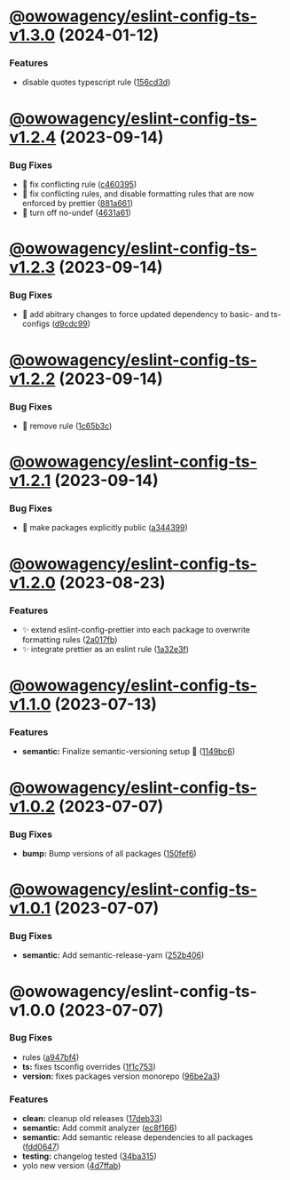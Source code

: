 # [@owowagency/eslint-config-ts-v1.3.0](https://github.com/owowagency/eslint-config/compare/@owowagency/eslint-config-ts-v1.2.4...@owowagency/eslint-config-ts-v1.3.0) (2024-01-12)


### Features

* disable quotes typescript rule ([156cd3d](https://github.com/owowagency/eslint-config/commit/156cd3de93d02e587c3643eb1120ef2f31441bdb))

# [@owowagency/eslint-config-ts-v1.2.4](https://github.com/owowagency/eslint-config/compare/@owowagency/eslint-config-ts-v1.2.3...@owowagency/eslint-config-ts-v1.2.4) (2023-09-14)


### Bug Fixes

* :bug: fix conflicting rule ([c460395](https://github.com/owowagency/eslint-config/commit/c460395c59469a10f4583ab2dab1a4b4d9666c09))
* :bug: fix conflicting rules, and disable formatting rules that are now enforced by prettier ([881a661](https://github.com/owowagency/eslint-config/commit/881a661d41ddfdd3b4623b2b7a2e9fabc6b9e70a))
* :bug: turn off no-undef ([4631a61](https://github.com/owowagency/eslint-config/commit/4631a61b5d5d3880830abf9868542e8119cd02e9))

# [@owowagency/eslint-config-ts-v1.2.3](https://github.com/owowagency/eslint-config/compare/@owowagency/eslint-config-ts-v1.2.2...@owowagency/eslint-config-ts-v1.2.3) (2023-09-14)


### Bug Fixes

* :green_heart: add abitrary changes to force updated dependency to basic- and ts-configs ([d9cdc99](https://github.com/owowagency/eslint-config/commit/d9cdc993301cf49be3282a3304c7d9ce84abbf26))

# [@owowagency/eslint-config-ts-v1.2.2](https://github.com/owowagency/eslint-config/compare/@owowagency/eslint-config-ts-v1.2.1...@owowagency/eslint-config-ts-v1.2.2) (2023-09-14)


### Bug Fixes

* :bug: remove rule ([1c65b3c](https://github.com/owowagency/eslint-config/commit/1c65b3ceb047d6aafcc3badd72b57967fc8c3157))

# [@owowagency/eslint-config-ts-v1.2.1](https://github.com/owowagency/eslint-config/compare/@owowagency/eslint-config-ts-v1.2.0...@owowagency/eslint-config-ts-v1.2.1) (2023-09-14)


### Bug Fixes

* :green_heart: make packages explicitly public ([a344399](https://github.com/owowagency/eslint-config/commit/a3443998a8ba397d4259172d4e471da79e9eaf09))

# [@owowagency/eslint-config-ts-v1.2.0](https://github.com/owowagency/eslint-config/compare/@owowagency/eslint-config-ts-v1.1.0...@owowagency/eslint-config-ts-v1.2.0) (2023-08-23)


### Features

* :sparkles: extend eslint-config-prettier into each package to overwrite formatting rules ([2a017fb](https://github.com/owowagency/eslint-config/commit/2a017fb33e2b687951dd74bc1c8127e41e58982e))
* :sparkles: integrate prettier as an eslint rule ([1a32e3f](https://github.com/owowagency/eslint-config/commit/1a32e3fb91233bc369a4b5e1834399bb0df66af9))

# [@owowagency/eslint-config-ts-v1.1.0](https://github.com/owowagency/eslint-config/compare/@owowagency/eslint-config-ts-v1.0.2...@owowagency/eslint-config-ts-v1.1.0) (2023-07-13)


### Features

* **semantic:** Finalize semantic-versioning setup 🤞 ([1149bc6](https://github.com/owowagency/eslint-config/commit/1149bc6dad7d84cb9a6f506276234cfb36560afc))

# [@owowagency/eslint-config-ts-v1.0.2](https://github.com/owowagency/eslint-config/compare/@owowagency/eslint-config-ts-v1.0.1...@owowagency/eslint-config-ts-v1.0.2) (2023-07-07)


### Bug Fixes

* **bump:** Bump versions of all packages ([150fef6](https://github.com/owowagency/eslint-config/commit/150fef6fa060c63fcdd38e0e67ad566de3df4cf2))

# [@owowagency/eslint-config-ts-v1.0.1](https://github.com/owowagency/eslint-config/compare/@owowagency/eslint-config-ts-v1.0.0...@owowagency/eslint-config-ts-v1.0.1) (2023-07-07)


### Bug Fixes

* **semantic:** Add semantic-release-yarn ([252b406](https://github.com/owowagency/eslint-config/commit/252b406fa69562146f1dec827d9547409ec711fc))

# @owowagency/eslint-config-ts-v1.0.0 (2023-07-07)


### Bug Fixes

* rules ([a947bf4](https://github.com/owowagency/eslint-config/commit/a947bf45e9e9300d654920c2afbb8ca38fba5972))
* **ts:** fixes tsconfig overrides ([1f1c753](https://github.com/owowagency/eslint-config/commit/1f1c753138c1537fd8c648d0814b7f0e5c52e56b))
* **version:** fixes packages version monorepo ([96be2a3](https://github.com/owowagency/eslint-config/commit/96be2a37123e6cf4e59caacf534f242e63b83335))


### Features

* **clean:** cleanup old releases ([17deb33](https://github.com/owowagency/eslint-config/commit/17deb33f7fbabf6316c40d20c2c7ba7fa0b485b5))
* **semantic:** Add commit analyzer ([ec8f166](https://github.com/owowagency/eslint-config/commit/ec8f166ef3a25f7b0769bf99e4f46e9cdf0a9f1e))
* **semantic:** Add semantic release dependencies to all packages ([fdd0647](https://github.com/owowagency/eslint-config/commit/fdd064787ab8641623130fe942f792164f8a8dbb))
* **testing:** changelog tested ([34ba315](https://github.com/owowagency/eslint-config/commit/34ba31566331c53d16186e0bda40f7ef22a7ff04))
* yolo new version ([4d7ffab](https://github.com/owowagency/eslint-config/commit/4d7ffab612c89f498a45facbf668bef160b1d04a))
